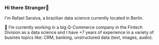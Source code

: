 ### Hi there Stranger👋

I'm Rafael Saraiva, a brazilian data science currently located in Berlin.

🔭 I’m currently working in a big Q-Commerce company in the Fintech Division as a data science and I have +7 years of experience in a variety of busines topics like: CRM, banking, unstructured data (text, images, audio).
<!--- 
💬 Ask me about data business or engineering stuff! I simply love to connect with new people. mail me [here](rsas.comp@gmail.com) so we can schedule something
--->
